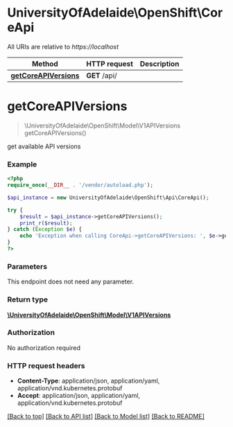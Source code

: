 # UniversityOfAdelaide\OpenShift\CoreApi

All URIs are relative to *https://localhost*

Method | HTTP request | Description
------------- | ------------- | -------------
[**getCoreAPIVersions**](CoreApi.md#getCoreAPIVersions) | **GET** /api/ | 


# **getCoreAPIVersions**
> \UniversityOfAdelaide\OpenShift\Model\V1APIVersions getCoreAPIVersions()



get available API versions

### Example
```php
<?php
require_once(__DIR__ . '/vendor/autoload.php');

$api_instance = new UniversityOfAdelaide\OpenShift\Api\CoreApi();

try {
    $result = $api_instance->getCoreAPIVersions();
    print_r($result);
} catch (Exception $e) {
    echo 'Exception when calling CoreApi->getCoreAPIVersions: ', $e->getMessage(), PHP_EOL;
}
?>
```

### Parameters
This endpoint does not need any parameter.

### Return type

[**\UniversityOfAdelaide\OpenShift\Model\V1APIVersions**](../Model/V1APIVersions.md)

### Authorization

No authorization required

### HTTP request headers

 - **Content-Type**: application/json, application/yaml, application/vnd.kubernetes.protobuf
 - **Accept**: application/json, application/yaml, application/vnd.kubernetes.protobuf

[[Back to top]](#) [[Back to API list]](../../README.md#documentation-for-api-endpoints) [[Back to Model list]](../../README.md#documentation-for-models) [[Back to README]](../../README.md)

